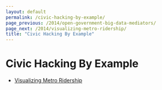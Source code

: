 ```yaml
---
layout: default
permalink: /civic-hacking-by-example/
page_previous: /2014/open-government-big-data-mediators/
page_next: /2014/visualizing-metro-ridership/
title: "Civic Hacking By Example"
---
```

Civic Hacking By Example
========================


* [Visualizing Metro Ridership](/2014/visualizing-metro-ridership/)
